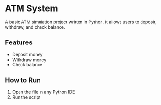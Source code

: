 # ATM System

A basic ATM simulation project written in Python. It allows users to deposit, withdraw, and check balance.

## Features
- Deposit money
- Withdraw money
- Check balance

## How to Run
1. Open the file in any Python IDE
2. Run the script
